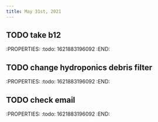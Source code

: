 ```yaml
---
title: May 31st, 2021
---
```


## TODO take b12
:PROPERTIES:
:todo: 1621883196092
:END:
## TODO change hydroponics debris filter
:PROPERTIES:
:todo: 1621883196092
:END:
## TODO check email
:PROPERTIES:
:todo: 1621883196092
:END:
